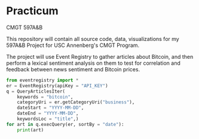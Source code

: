 # Practicum
CMGT 597A&B

This repository will contain all source code, data, visualizations for my 597A&B Project for USC Annenberg's CMGT Program.

The project will use Event Registry to gather articles about Bitcoin, and then perform a lexical sentiment analysis on them to test for correlation and feedback between news sentiment and Bitcoin prices.




```python
from eventregistry import *
er = EventRegistry(apiKey = "API_KEY")
q = QueryArticlesIter(
    keywords = "bitcoin",
    categoryUri = er.getCategoryUri("business"),
    dateStart = "YYYY-MM-DD",
    dateEnd = "YYYY-MM-DD",
    keywordsLoc = "title",)
for art in q.execQuery(er, sortBy = "date"):
    print(art)
```
